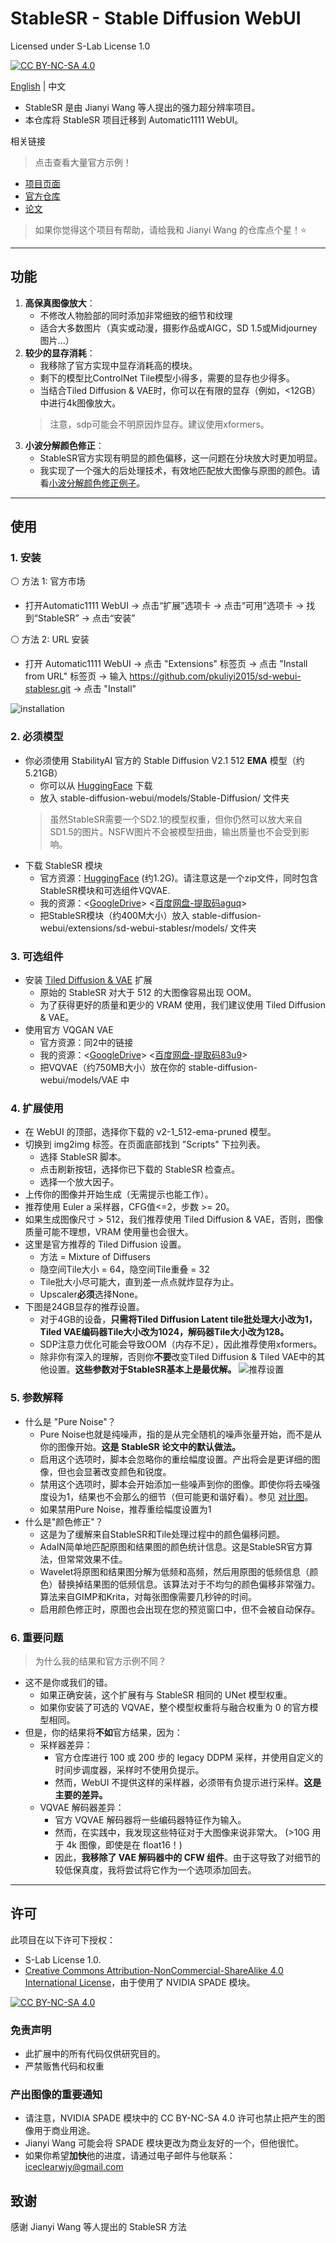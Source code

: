 # StableSR - Stable Diffusion WebUI

Licensed under S-Lab License 1.0

[![CC BY-NC-SA 4.0][cc-by-nc-sa-shield]][cc-by-nc-sa]

[English](README.md) | 中文

- StableSR 是由 Jianyi Wang 等人提出的强力超分辨率项目。
- 本仓库将 StableSR 项目迁移到 Automatic1111 WebUI。

相关链接

> 点击查看大量官方示例！

- [项目页面](https://iceclear.github.io/projects/stablesr/)
- [官方仓库](https://github.com/IceClear/StableSR)
- [论文](https://arxiv.org/abs/2305.07015)

> 如果你觉得这个项目有帮助，请给我和 Jianyi Wang 的仓库点个星！⭐
***

## 功能

1. **高保真图像放大**：
    - 不修改人物脸部的同时添加非常细致的细节和纹理
    - 适合大多数图片（真实或动漫，摄影作品或AIGC，SD 1.5或Midjourney图片...）
2. **较少的显存消耗**：
    - 我移除了官方实现中显存消耗高的模块。
    - 剩下的模型比ControlNet Tile模型小得多，需要的显存也少得多。
    - 当结合Tiled Diffusion & VAE时，你可以在有限的显存（例如，<12GB）中进行4k图像放大。
    > 注意，sdp可能会不明原因炸显存。建议使用xformers。
3. **小波分解颜色修正**：
    - StableSR官方实现有明显的颜色偏移，这一问题在分块放大时更加明显。
    - 我实现了一个强大的后处理技术，有效地匹配放大图像与原图的颜色。请看[小波分解颜色修正例子](https://imgsli.com/MTgwNDg2/)。

***
## 使用

### 1. 安装

⚪ 方法 1: 官方市场

- 打开Automatic1111 WebUI -> 点击“扩展”选项卡 -> 点击“可用”选项卡 -> 找到“StableSR” -> 点击“安装”

⚪ 方法 2: URL 安装

- 打开 Automatic1111 WebUI -> 点击 "Extensions" 标签页 -> 点击 "Install from URL" 标签页 -> 输入 https://github.com/pkuliyi2015/sd-webui-stablesr.git -> 点击 "Install"

![installation](https://github.com/pkuliyi2015/multidiffusion-img-demo/blob/master/installation.png?raw=true)

### 2. 必须模型

- 你必须使用 StabilityAI 官方的 Stable Diffusion V2.1 512 **EMA** 模型（约 5.21GB）
    - 你可以从 [HuggingFace](https://huggingface.co/stabilityai/stable-diffusion-2-1-base) 下载
    - 放入 stable-diffusion-webui/models/Stable-Diffusion/ 文件夹
    > 虽然StableSR需要一个SD2.1的模型权重，但你仍然可以放大来自SD1.5的图片。NSFW图片不会被模型扭曲，输出质量也不会受到影响。
- 下载 StableSR 模块
    - 官方资源：[HuggingFace](https://huggingface.co/Iceclear/StableSR/resolve/main/weibu_models.zip) (约1.2G)。请注意这是一个zip文件，同时包含StableSR模块和可选组件VQVAE.
    - 我的资源：<[GoogleDrive](https://drive.google.com/file/d/1tWjkZQhfj07sHDR4r9Ta5Fk4iMp1t3Qw/view?usp=sharing)> <[百度网盘-提取码aguq](https://pan.baidu.com/s/1Nq_6ciGgKnTu0W14QcKKWg?pwd=aguq)>
    - 把StableSR模块（约400M大小）放入 stable-diffusion-webui/extensions/sd-webui-stablesr/models/ 文件夹

### 3. 可选组件

- 安装 [Tiled Diffusion & VAE](https://github.com/pkuliyi2015/multidiffusion-upscaler-for-automatic1111) 扩展
    - 原始的 StableSR 对大于 512 的大图像容易出现 OOM。
    - 为了获得更好的质量和更少的 VRAM 使用，我们建议使用 Tiled Diffusion & VAE。
- 使用官方 VQGAN VAE
    - 官方资源：同2中的链接
    - 我的资源：<[GoogleDrive](https://drive.google.com/file/d/1ARtDMia3_CbwNsGxxGcZ5UP75W4PeIEI/view?usp=share_link)> <[百度网盘-提取码83u9](https://pan.baidu.com/s/1YCYmGBethR9JZ8-eypoIiQ?pwd=83u9)>
    - 把VQVAE（约750MB大小）放在你的 stable-diffusion-webui/models/VAE 中

### 4. 扩展使用

- 在 WebUI 的顶部，选择你下载的 v2-1_512-ema-pruned 模型。
- 切换到 img2img 标签。在页面底部找到 "Scripts" 下拉列表。
    - 选择 StableSR 脚本。
    - 点击刷新按钮，选择你已下载的 StableSR 检查点。
    - 选择一个放大因子。
- 上传你的图像并开始生成（无需提示也能工作）。
- 推荐使用 Euler a 采样器，CFG值<=2，步数 >= 20。
- 如果生成图像尺寸 > 512，我们推荐使用 Tiled Diffusion & VAE，否则，图像质量可能不理想，VRAM 使用量也会很大。
- 这里是官方推荐的 Tiled Diffusion 设置。
    - 方法 = Mixture of Diffusers
    - 隐空间Tile大小 = 64，隐空间Tile重叠 = 32
    - Tile批大小尽可能大，直到差一点点就炸显存为止。
    - Upscaler**必须**选择None。
- 下图是24GB显存的推荐设置。
    - 对于4GB的设备，**只需将Tiled Diffusion Latent tile批处理大小改为1，Tiled VAE编码器Tile大小改为1024，解码器Tile大小改为128。**
    - SDP注意力优化可能会导致OOM（内存不足），因此推荐使用xformers。
    - 除非你有深入的理解，否则你**不要**改变Tiled Diffusion & Tiled VAE中的其他设置。**这些参数对于StableSR基本上是最优解。**
![推荐设置](https://github.com/pkuliyi2015/multidiffusion-img-demo/blob/master/recommended_settings_24GB.jpg?raw=true)

### 5. 参数解释

- 什么是 "Pure Noise"？
    - Pure Noise也就是纯噪声，指的是从完全随机的噪声张量开始，而不是从你的图像开始。**这是 StableSR 论文中的默认做法。**
    - 启用这个选项时，脚本会忽略你的重绘幅度设置。产出将会是更详细的图像，但也会显著改变颜色和锐度。
    - 禁用这个选项时，脚本会开始添加一些噪声到你的图像。即使你将去噪强度设为1，结果也不会那么的细节（但可能更和谐好看）。参见 [对比图](https://imgsli.com/MTgwMTMx)。
    - 如果禁用Pure Noise，推荐重绘幅度设置为1
- 什么是"颜色修正"？
    - 这是为了缓解来自StableSR和Tile处理过程中的颜色偏移问题。
    - AdaIN简单地匹配原图和结果图的颜色统计信息。这是StableSR官方算法，但常常效果不佳。
    - Wavelet将原图和结果图分解为低频和高频，然后用原图的低频信息（颜色）替换掉结果图的低频信息。该算法对于不均匀的颜色偏移非常强力。算法来自GIMP和Krita，对每张图像需要几秒钟的时间。
    - 启用颜色修正时，原图也会出现在您的预览窗口中，但不会被自动保存。

### 6. 重要问题

> 为什么我的结果和官方示例不同？

- 这不是你或我们的错。
    - 如果正确安装，这个扩展有与 StableSR 相同的 UNet 模型权重。
    - 如果你安装了可选的 VQVAE，整个模型权重将与融合权重为 0 的官方模型相同。
- 但是，你的结果将**不如**官方结果，因为：
    - 采样器差异：
        - 官方仓库进行 100 或 200 步的 legacy DDPM 采样，并使用自定义的时间步调度器，采样时不使用负提示。
        - 然而，WebUI 不提供这样的采样器，必须带有负提示进行采样。**这是主要的差异。**
    - VQVAE 解码器差异：
        - 官方 VQVAE 解码器将一些编码器特征作为输入。
        - 然而，在实践中，我发现这些特征对于大图像来说非常大。 (>10G 用于 4k 图像，即使是在 float16！)
        - 因此，**我移除了 VAE 解码器中的 CFW 组件**。由于这导致了对细节的较低保真度，我将尝试将它作为一个选项添加回去。

***
## 许可

此项目在以下许可下授权：

- S-Lab License 1.0.
- [Creative Commons Attribution-NonCommercial-ShareAlike 4.0 International License][cc-by-nc-sa]，由于使用了 NVIDIA SPADE 模块。

[![CC BY-NC-SA 4.0][cc-by-nc-sa-image]][cc-by-nc-sa]

[cc-by-nc-sa]: http://creativecommons.org/licenses/by-nc-sa/4.0/
[cc-by-nc-sa-image]: https://licensebuttons.net/l/by-nc-sa/4.0/88x31.png
[cc-by-nc-sa-shield]: https://img.shields.io/badge/License-CC%20BY--NC--SA%204.0-lightgrey.svg

### 免责声明

- 此扩展中的所有代码仅供研究目的。
- 严禁贩售代码和权重

### 产出图像的重要通知

- 请注意，NVIDIA SPADE 模块中的 CC BY-NC-SA 4.0 许可也禁止把产生的图像用于商业用途。
- Jianyi Wang 可能会将 SPADE 模块更改为商业友好的一个，但他很忙。
- 如果你希望**加快**他的进度，请通过电子邮件与他联系：iceclearwjy@gmail.com

## 致谢

感谢 Jianyi Wang 等人提出的 StableSR 方法